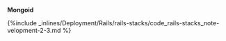 


**Mongoid**



{%include _inlines/Deployment/Rails/rails-stacks/code_rails-stacks_note-velopment-2-3.md %}




